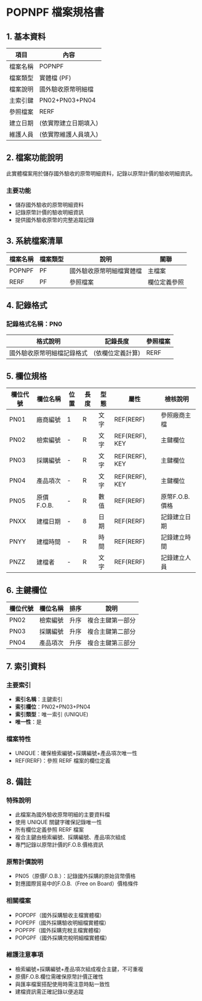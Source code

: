 # POPNPF 檔案規格書

## 1. 基本資料

| 項目 | 內容 |
|------|------|
| 檔案名稱 | POPNPF |
| 檔案類型 | 實體檔 (PF) |
| 檔案說明 | 國外驗收原幣明細檔 |
| 主索引鍵 | PN02+PN03+PN04 |
| 參照檔案 | RERF |
| 建立日期 | (依實際建立日期填入) |
| 維護人員 | (依實際維護人員填入) |

## 2. 檔案功能說明

此實體檔案用於儲存國外驗收的原幣明細資料，記錄以原幣計價的驗收明細資訊。

### 主要功能
- 儲存國外驗收的原幣明細資料
- 記錄原幣計價的驗收明細資訊
- 提供國外驗收原幣的完整追蹤記錄

## 3. 系統檔案清單

| 檔案名稱 | 檔案類型 | 說明 | 關聯 |
|----------|----------|------|------|
| POPNPF | PF | 國外驗收原幣明細檔實體檔 | 主檔案 |
| RERF | PF | 參照檔案 | 欄位定義參照 |

## 4. 記錄格式

### 記錄格式名稱：PN0

| 格式說明 | 記錄長度 | 參照檔案 |
|----------|----------|----------|
| 國外驗收原幣明細檔記錄格式 | (依欄位定義計算) | RERF |

## 5. 欄位規格

| 欄位代號 | 欄位名稱 | 位置 | 長度 | 型態 | 屬性 | 檢核說明 |
|----------|----------|------|------|------|------|----------|
| PN01 | 廠商編號 | 1 | R | 文字 | REF(RERF) | 參照廠商主檔 |
| PN02 | 檢索編號 | - | R | 文字 | REF(RERF), KEY | 主鍵欄位 |
| PN03 | 採購編號 | - | R | 文字 | REF(RERF), KEY | 主鍵欄位 |
| PN04 | 產品項次 | - | R | 文字 | REF(RERF), KEY | 主鍵欄位 |
| PN05 | 原價F.O.B. | - | R | 數值 | REF(RERF) | 原幣F.O.B.價格 |
| PNXX | 建檔日期 | - | 8 | 日期 | REF(RERF) | 記錄建立日期 |
| PNYY | 建檔時間 | - | R | 時間 | REF(RERF) | 記錄建立時間 |
| PNZZ | 建檔者 | - | R | 文字 | REF(RERF) | 記錄建立人員 |

## 6. 主鍵欄位

| 欄位代號 | 欄位名稱 | 排序 | 說明 |
|----------|----------|------|------|
| PN02 | 檢索編號 | 升序 | 複合主鍵第一部分 |
| PN03 | 採購編號 | 升序 | 複合主鍵第二部分 |
| PN04 | 產品項次 | 升序 | 複合主鍵第三部分 |

## 7. 索引資料

### 主要索引
- **索引名稱**：主鍵索引
- **索引欄位**：PN02+PN03+PN04
- **索引類型**：唯一索引 (UNIQUE)
- **唯一性**：是

### 檔案特性
- UNIQUE：確保檢索編號+採購編號+產品項次唯一性
- REF(RERF)：參照 RERF 檔案的欄位定義

## 8. 備註

### 特殊說明
- 此檔案為國外驗收原幣明細的主要資料檔
- 使用 UNIQUE 關鍵字確保記錄唯一性
- 所有欄位定義參照 RERF 檔案
- 複合主鍵由檢索編號、採購編號、產品項次組成
- 專門記錄以原幣計價的F.O.B.價格資訊

### 原幣計價說明
- PN05（原價F.O.B.）：記錄國外採購的原始貨幣價格
- 對應國際貿易中的F.O.B.（Free on Board）價格條件

### 相關檔案
- POPDPF（國外採購驗收主檔實體檔）
- POPEPF（國外採購驗收明細檔實體檔）
- POPFPF（國外採購完稅主檔實體檔）
- POPGPF（國外採購完稅明細檔實體檔）

### 維護注意事項
- 檢索編號+採購編號+產品項次組成複合主鍵，不可重複
- 原價F.O.B.欄位需確保原幣計價正確性
- 與匯率檔案搭配使用時需注意時點一致性
- 建檔資訊需正確記錄以便追蹤 